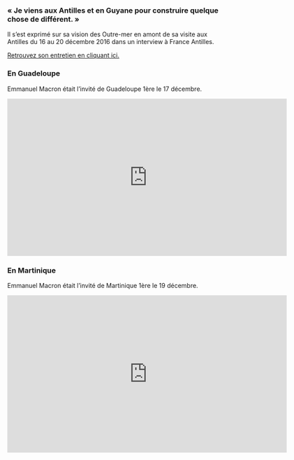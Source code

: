### « Je viens aux Antilles et en Guyane pour construire quelque chose de différent. »

Il s’est exprimé sur sa vision des Outre-mer en amont de sa visite aux Antilles du 16 au 20 décembre 2016
dans un interview à France Antilles.

[Retrouvez son entretien en cliquant ici.](http://www.martinique.franceantilles.fr/actualite/politique/emmanuel-macron-la-reponse-aux-problemes-de-l-outre-mer-ce-n-est-pas-le-budget-de-l-outre-mer-392729.php)

### En Guadeloupe

Emmanuel Macron était l’invité de Guadeloupe 1ère le 17 décembre.

<iframe width="640" height="360" src="https://www.youtube.com/embed/1zhec435GR8?rel=0&amp;showinfo=0" frameborder="0" allowfullscreen=""></iframe>

### En Martinique

Emmanuel Macron était l’invité de Martinique 1ère le 19 décembre.

<iframe width="640" height="360" src="https://www.youtube.com/embed/Uk8tO4G0yAQ?rel=0&amp;showinfo=0" frameborder="0" allowfullscreen=""></iframe>
